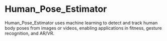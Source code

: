 # Human_Pose_Estimator
Human_Pose_Estimator uses machine learning to detect and track human body poses from images or videos, enabling applications in fitness, gesture recognition, and AR/VR.
